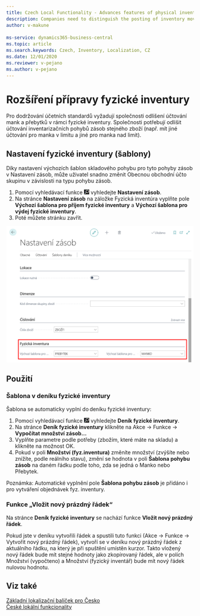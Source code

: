 ```yaml
---
title: Czech Local Functionality - Advances features of physical inventory 
description: Companies need to distinguish the posting of inventory movements of the same goods so they require line-break of physical inventory Journal line.
author: v-makune

ms-service: dynamics365-business-central
ms.topic: article
ms.search.keywords: Czech, Inventory, Localization, CZ
ms.date: 12/01/2020
ms.reviewer: v-pejano
ms.author: v-pejano
---
```



# Rozšíření přípravy fyzické inventury  

Pro dodržování účetních standardů vyžadují společnosti odlišení účtování mank a přebytků v rámci fyzické inventury. 
Společnosti potřebují odlišit účtování inventarizačních pohybů zásob stejného zboží (např. mít jiné účtování pro manka v limitu a jiné pro manka nad limit). 

## Nastavení fyzické inventury (šablony)

Díky nastavení výchozích šablon skladového pohybu pro tyto pohyby zásob v Nastavení zásob, může uživatel snadno změnit Obecnou obchodní účto skupinu v závislosti na typu pohybu zásob.

1. Pomocí vyhledávací funkce ![Žárovky, která otevře funkci Řekněte mi, co chcete dělat (Alt + Q)](../../media/ui-search/search_small.png "Řekněte mi, co chcete dělat (Alt + Q)") vyhledejte **Nastavení zásob**.
2. Na stránce **Nastavení zásob** na záložke Fyzická inventúra vyplňte pole **Výchozí šablona pro příjem fyzické inventury** a **Výchozí šablona pro výdej fyzické inventury**.
3. Poté můžete stránku zavřít.

![Physical inventory - advances features](media/advances_features_physical_inventory.png)
 
## Použití
### Šablona v deníku fyzické inventury
Šablona se automaticky vyplní do deníku fyzické inventury:
1. Pomocí vyhledávací funkce ![Žárovky, která otevře funkci Řekněte mi, co chcete dělat (Alt + Q)](../../media/ui-search/search_small.png "Řekněte mi, co chcete dělat (Alt + Q)") vyhledejte **Deník fyzické inventury**.
2. Na stránce **Deník fyzické inventury** klikněte na Akce -> Funkce -> **Vypočítat množství zásob...**
3. Vyplňte parametre podle potřeby (zbožím, které máte na skladu) a klikněte na možnost OK.
1. Pokud v poli **Množství (fyz.inventura)** změníte množství (zvýšíte nebo znížíte, podle reálního stavu), změní se hodnota v poli **Šablona pohybu zásob** na daném řádku podle toho, zda se jedná o Manko nebo Přebytek.

Poznámka: Automatické vyplnění pole **Šablona pohybu zásob** je přidáno i pro vytváření objednávek fyz. inventury.

### Funkce „Vložit nový prázdný řádek“
 Na stránce **Deník fyzické inventury** se nachází funkce **Vložit nový prázdný řádek**.

Pokud jste v deníku vytvořili řádek a spustili tuto funkci (Akce -> Funkce -> Vytvořit nový prázdný řádek), vytvoří se v deníku nový prázdný řádek z aktuálního řádku, na který je při spuštění umístěn kurzor. Takto vložený nový řádek bude mít stejné hodnoty jako zkopírovaný řádek, ale v polích Množství (vypočteno) a Množství (fyzický inventář) bude mít nový řádek nulovou hodnotu.



## Viz také

[Základní lokalizační balíček pro Česko](ui-extensions-core-localization-pack-cz.md)  
[České lokální funkcionality](czech-local-functionality.md)  
